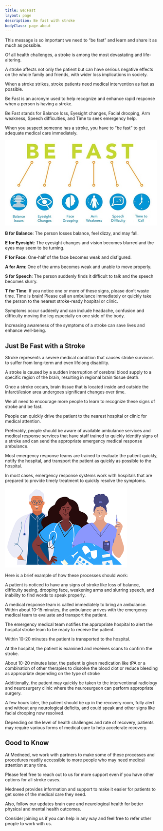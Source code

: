 ```yaml
---
title: Be:Fast
layout: page
description: Be fast with stroke
bodyClass: page-about
---
```


This message is so important we need to “be fast” and learn and share it as much as possible.

Of all health challenges, a stroke is among the most devastating and life-altering.

A stroke affects not only the patient but can have serious negative effects on the whole family and friends, with wider loss implications in society.

When a stroke strikes, stroke patients need medical intervention as fast as possible.

Be:Fast is an acronym used to help recognize and enhance rapid response when a person is having a stroke.

Be:Fast stands for Balance loss, Eyesight changes, Facial drooping, Arm weakness, Speech difficulties, and Time to seek emergency help.

When you suspect someone has a stroke, you have to “be fast” to get adequate medical care immediately.



![Be Fast](/images/illustrations/be-fast.jpg)

**B for Balance**: The person losses balance, feel dizzy, and may fall.

**E for Eyesight**: The eyesight changes and vision becomes blurred and the eyes may seem to be turning.

**F for Face**: One-half of the face becomes weak and disfigured.

**A for Arm**: One of the arms becomes weak and unable to move properly.

**S for Speech**: The person suddenly finds it difficult to talk and the speech becomes slurry. 

**T for Time**: If you notice one or more of these signs, please don’t waste time. Time is brain! Please call an ambulance immediately or quickly take the person to the nearest stroke-ready hospital or clinic.

Symptoms occur suddenly and can include headache, confusion and difficulty moving the leg especially on one side of the body.

Increasing awareness of the symptoms of a stroke can save lives and enhance well-being.

## Just Be Fast with a Stroke
Stroke represents a severe medical condition that causes stroke survivors to suffer from long-term and even lifelong disability.

A stroke is caused by a sudden interruption of cerebral blood supply to a specific region of the brain, resulting in regional brain tissue death. 

Once a stroke occurs, brain tissue that is located inside and outside the infarct/lesion area undergoes significant changes over time.

We all need to encourage more people to learn to recognize these signs of stroke and be fast.

People can quickly drive the patient to the nearest hospital or clinic for medical attention.

Preferably, people should be aware of available ambulance services and medical response services that have staff trained to quickly identify signs of a stroke and can send the appropriate emergency medical response ambulance.

Most emergency response teams are trained to evaluate the patient quickly, notify the hospital, and transport the patient as quickly as possible to the hospital.

In most cases, emergency response systems work with hospitals that are prepared to provide timely treatment to quickly resolve the symptoms.


![Medical Professionals](/images/illustrations/med-pros.png)

Here is a brief example of how these processes should work:

A patient is noticed to have any signs of stroke like loss of balance, difficulty seeing, drooping face, weakening arms and slurring speech, and inability to find words to speak properly.

A medical response team is called immediately to bring an ambulance. Within about 10-15 minutes, the ambulance arrives with the emergency medical team to evaluate and transport the patient.

The emergency medical team notifies the appropriate hospital to alert the hospital stroke team to be ready to receive the patient.

Within 10-20 minutes the patient is transported to the hospital.

At the hospital, the patient is examined and receives scans to confirm the stroke.

About 10-20 minutes later, the patient is given medication like tPA or a combination of other therapies to dissolve the blood clot or reduce bleeding as appropriate depending on the type of stroke

Additionally, the patient may quickly be taken to the interventional radiology and neurosurgery clinic where the neurosurgeon can perform appropriate surgery.

A few hours later, the patient should be up in the recovery room, fully alert and without any neurological deficits, and could speak and other signs like facial drooping now resolved.

Depending on the level of health challenges and rate of recovery, patients may require various forms of medical care to help accelerate recovery.
 


## Good to Know

At Medneed, we work with partners to make some of these processes and procedures readily accessible to more people who may need medical attention at any time.

Please feel free to reach out to us for more support even if you have other options for all stroke cases.

Medneed provides information and support to make it easier for patients to get some of the medical care they need.

Also, follow our updates brain care and neurological health for better physical and mental health outcomes.

Consider joining us if you can help in any way and feel free to refer other people to work with us.
